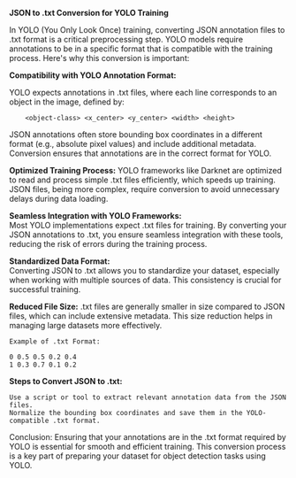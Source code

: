**JSON to .txt Conversion for YOLO Training**

In YOLO (You Only Look Once) training, converting JSON annotation files to .txt format is a critical preprocessing step. YOLO models require annotations to be in a specific format that is compatible with the training process. Here's why this conversion is important:

**Compatibility with YOLO Annotation Format:**
        
YOLO expects annotations in .txt files, where each line corresponds to an object in the image, defined by:

    

        <object-class> <x_center> <y_center> <width> <height>

JSON annotations often store bounding box coordinates in a different format (e.g., absolute pixel values) and include additional metadata. Conversion ensures that annotations are in the correct format for YOLO.

**Optimized Training Process:**
YOLO frameworks like Darknet are optimized to read and process simple .txt files efficiently, which speeds up training. JSON files, being more complex, require conversion to avoid unnecessary delays during data loading.

**Seamless Integration with YOLO Frameworks:**        
Most YOLO implementations expect .txt files for training. By converting your JSON annotations to .txt, you ensure seamless integration with these tools, reducing the risk of errors during the training process.

**Standardized Data Format:**        
Converting JSON to .txt allows you to standardize your dataset, especially when working with multiple sources of data. This consistency is crucial for successful training.

**Reduced File Size:**
.txt files are generally smaller in size compared to JSON files, which can include extensive metadata. This size reduction helps in managing large datasets more effectively.

    Example of .txt Format:

    0 0.5 0.5 0.2 0.4
    1 0.3 0.7 0.1 0.2

**Steps to Convert JSON to .txt:**

    Use a script or tool to extract relevant annotation data from the JSON files.
    Normalize the bounding box coordinates and save them in the YOLO-compatible .txt format.

Conclusion: Ensuring that your annotations are in the .txt format required by YOLO is essential for smooth and efficient training. This conversion process is a key part of preparing your dataset for object detection tasks using YOLO.
